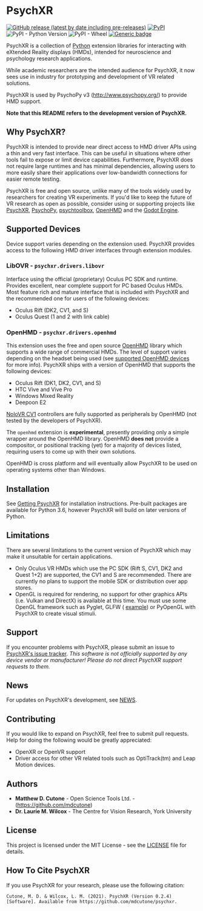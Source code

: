 # PsychXR
[![GitHub release (latest by date including pre-releases)](https://img.shields.io/github/v/release/mdcutone/psychxr?include_prereleases)](https://github.com/mdcutone/psychxr/releases)
[![PyPI](https://img.shields.io/pypi/v/psychxr)](https://pypi.org/project/psychxr/)
![PyPI - Python Version](https://img.shields.io/pypi/pyversions/psychxr)
![PyPI - Wheel](https://img.shields.io/pypi/wheel/psychxr)
[![Generic badge](https://img.shields.io/badge/supported-DK2%20|%20CV1%20|%20S%20|%20Quest-blue.svg)](https://shields.io/)

PsychXR is a collection of [Python](https://www.python.org/) extension libraries 
for interacting with eXtended Reality displays (HMDs), intended for neuroscience 
and psychology research applications.

While academic researchers are the intended audience for PsychXR, it now sees 
use in industry for prototyping and development of VR related solutions.

PsychXR is used by PsychoPy v3 (http://www.psychopy.org/) to provide HMD 
support.

**Note that this README refers to the development version of PsychXR.**

## Why PsychXR?

PsychXR is intended to provide near direct access to HMD driver APIs using a 
thin and very fast interface. This can be useful in situations where other tools 
fail to expose or limit device capabilities. Furthermore, PsychXR does not 
require large runtimes and has minimal dependencies, allowing users to more 
easily share their applications over low-bandwidth connections for easier remote 
testing.

PsychXR is free and open source, unlike many of the tools widely used by 
researchers for creating VR experiments. If you'd like to keep the future of VR 
research as open as possible, consider using or supporting projects like 
[PsychXR](http://psychxr.org), [PsychoPy](https://www.psychopy.org/), 
[psychtoolbox](http://psychtoolbox.org/), [OpenHMD](http://www.openhmd.net/) and 
the [Godot Engine](https://godotengine.org/). 

## Supported Devices

Device support varies depending on the extension used. PsychXR provides access 
to the following HMD driver interfaces through extension modules.

### LibOVR - `psychxr.drivers.libovr`

Interface using the official (proprietary) Oculus PC SDK and runtime. Provides 
excellent, near complete support for PC based Oculus HMDs. Most feature rich and 
mature interface that is included with PsychXR and the recommended one for users 
of the following devices:
  * Oculus Rift (DK2, CV1, and S)
  * Oculus Quest (1 and 2 with link cable)
    
### OpenHMD - `psychxr.drivers.openhmd`

This extension uses the free and open source [OpenHMD](http://www.openhmd.net/) 
library which supports a wide range of commercial HMDs. The level of support 
varies depending on the headset being used 
(see [supported OpenHMD devices](http://www.openhmd.net/index.php/devices/) for 
more info). PsychXR ships with a version of OpenHMD that supports the following 
devices:
  * Oculus Rift (DK1, DK2, CV1, and S)
  * HTC Vive and Vive Pro
  * Windows Mixed Reality
  * Deepoon E2 
    
[NoloVR CV1](https://www.nolovr.com/productDetails?lang=en_US) 
controllers are fully supported as peripherals by OpenHMD (not tested by the 
developers of PsychXR).

The `openhmd` extension is **experimental**, presently providing only a simple 
wrapper around the OpenHMD library. OpenHMD **does not** provide a compositor, 
or positional tracking (yet) for a majority of devices listed, requiring users 
to come up with their own solutions.

OpenHMD is cross platform and will eventually allow PsychXR to be used on 
operating systems other than Windows. 

## Installation

See [Getting PsychXR](http://psychxr.org/installing.html) for installation 
instructions. Pre-built packages are available for Python 3.6, however PsychXR 
will build on later versions of Python.

## Limitations

There are several limitations to the current version of PsychXR which may make 
it unsuitable for certain applications.

* Only Oculus VR HMDs which use the PC SDK (Rift S, CV1, DK2 and Quest 1+2) are 
  supported, the CV1 and S are recommended. There are currently no plans to 
  support the mobile SDK or distribution over app stores.
* OpenGL is required for rendering, no support for other graphics APIs (i.e. 
  Vulkan and DirectX) is available at this time. You must use some OpenGL 
  framework such as Pyglet, GLFW (
  [example](https://github.com/mdcutone/psychxr/blob/master/demo/rift/libovr_headtracking.py)) 
  or PyOpenGL with PsychXR to create visual stimuli.

## Support

If you encounter problems with PsychXR, please submit an issue to 
[PsychXR's issue tracker](https://github.com/mdcutone/psychxr/issues). *This 
software is not officially supported by any device vendor or manufacturer! 
Please do not direct PsychXR support requests to them.*

## News

For updates on PsychXR's development, see 
[NEWS](https://github.com/mdcutone/psychxr/blob/master/NEWS.md).

## Contributing

If you would like to expand on PsychXR, feel free to submit pull requests. Help 
for doing the following would be greatly appreciated:

* OpenXR or OpenVR support
* Driver access for other VR related tools such as OptiTrack(tm) and Leap Motion
  devices.

## Authors

* **Matthew D. Cutone** - Open Science Tools Ltd. - (https://github.com/mdcutone)
* **Dr. Laurie M. Wilcox** - The Centre for Vision Research, York University

## License

This project is licensed under the MIT License - see the [LICENSE](LICENSE) file 
for details.

## How To Cite PsychXR

If you use PsychXR for your research, please use the following citation:

```
Cutone, M. D. & Wilcox, L. M. (2021). PsychXR (Version 0.2.4) [Software]. Available from https://github.com/mdcutone/psychxr.
```

